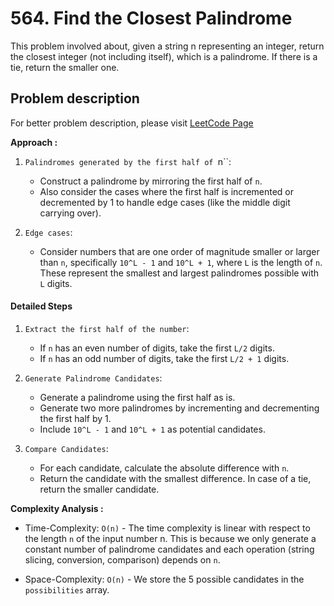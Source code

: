 # 564. Find the Closest Palindrome

This problem involved about, given a string n representing an integer, return the closest integer (not including itself), which is a palindrome. If there is a tie, return the smaller one.

## Problem description

For better problem description, please visit [LeetCode Page](https://leetcode.com/problems/find-the-closest-palindrome/description/)

**Approach :**<br/>

1. `Palindromes generated by the first half of `n``:

    - Construct a palindrome by mirroring the first half of `n`.
    - Also consider the cases where the first half is incremented or decremented by 1 to handle edge cases (like the middle digit carrying over).

2. `Edge cases`:
    - Consider numbers that are one order of magnitude smaller or larger than `n`, specifically `10^L - 1` and `10^L + 1`, where `L` is the length of `n`. These represent the smallest and largest palindromes possible with `L` digits.

#### Detailed Steps

1. `Extract the first half of the number`:

    - If `n` has an even number of digits, take the first `L/2` digits.
    - If `n` has an odd number of digits, take the first `L/2 + 1` digits.

2. `Generate Palindrome Candidates`:

    - Generate a palindrome using the first half as is.
    - Generate two more palindromes by incrementing and decrementing the first half by 1.
    - Include `10^L - 1` and `10^L + 1` as potential candidates.

3. `Compare Candidates`:
    - For each candidate, calculate the absolute difference with `n`.
    - Return the candidate with the smallest difference. In case of a tie, return the smaller candidate.

**Complexity Analysis :**<br/>

-   Time-Complexity: `O(n)` - The time complexity is linear with respect to the length `n` of the input number n. This is because we only generate a constant number of palindrome candidates and each operation (string slicing, conversion, comparison) depends on `n`.

-   Space-Complexity: `O(n)` - We store the 5 possible candidates in the `possibilities` array.